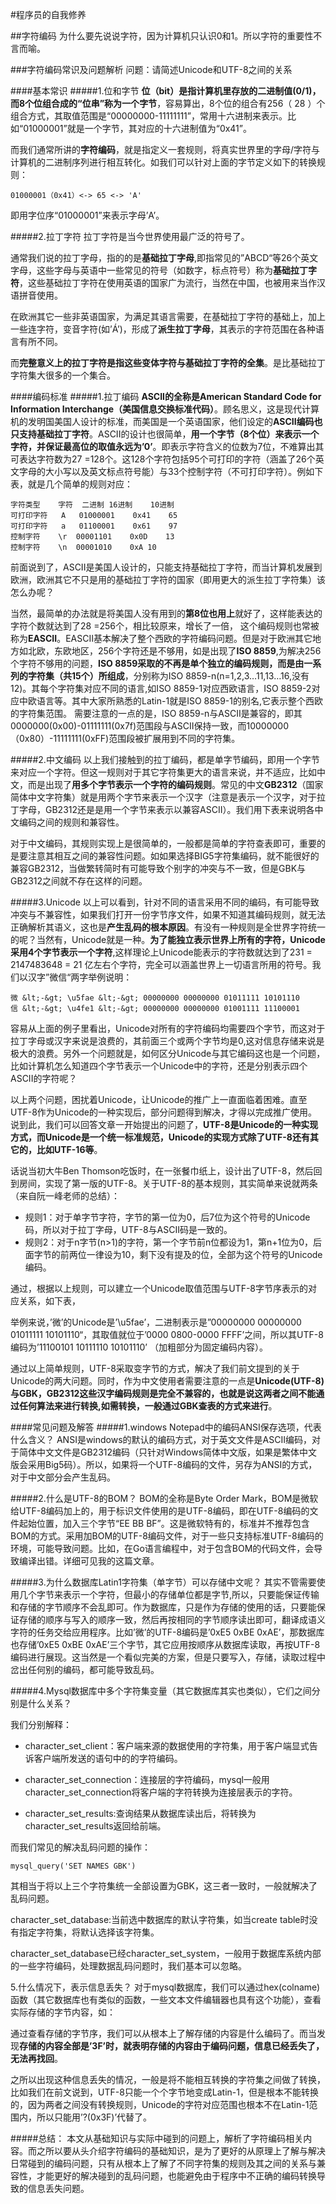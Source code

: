 #程序员的自我修养

##字符编码
为什么要先说说字符，因为计算机只认识0和1。所以字符的重要性不言而喻。

###字符编码常识及问题解析
问题：请简述Unicode和UTF-8之间的关系

####基本常识
#####1.位和字节
**位（bit）**是指计算机里存放的二进制值(0/1)，而8个位组合成的“位串”称为一个**字节**，容易算出，8个位的组合有256（ 28 ）个组合方式，其取值范围是“00000000-11111111”，常用十六进制来表示。比如“01000001”就是一个字节，其对应的十六进制值为“0x41”。

而我们通常所讲的**字符编码**，就是指定义一套规则，将真实世界里的字母/字符与计算机的二进制序列进行相互转化。如我们可以针对上面的字节定义如下的转换规则：

    01000001（0x41）<-> 65 <-> 'A'

即用字位序“01000001”来表示字母’A’。

#####2.拉丁字符
拉丁字符是当今世界使用最广泛的符号了。

通常我们说的拉丁字母，指的的是**基础拉丁字母**,即指常见的”ABCD“等26个英文字母，这些字母与英语中一些常见的符号（如数字，标点符号）称为**基础拉丁字符**，这些基础拉丁字符在使用英语的国家广为流行，当然在中国，也被用来当作汉语拼音使用。

在欧洲其它一些非英语国家，为满足其语言需要，在基础拉丁字符的基础上，加上一些连字符，变音字符(如’Á’)，形成了**派生拉丁字母**，其表示的字符范围在各种语言有所不同。

而**完整意义上的拉丁字符是指这些变体字符与基础拉丁字符的全集**。是比基础拉丁字符集大很多的一个集合。

####编码标准
#####1.拉丁编码
**ASCII的全称是American Standard Code for Information Interchange（美国信息交换标准代码）**。顾名思义，这是现代计算机的发明国美国人设计的标准，而美国是一个英语国家，他们设定的**ASCII编码也只支持基础拉丁字符**。ASCII的设计也很简单，**用一个字节（8个位）来表示一个字符，并保证最高位的取值永远为’0’**。即表示字符含义的位数为7位，不难算出其可表达字符数为27 =128个。这128个字符包括95个可打印的字符（涵盖了26个英文字母的大小写以及英文标点符号能）与33个控制字符（不可打印字符）。例如下表，就是几个简单的规则对应：

    字符类型	字符	二进制	16进制	10进制
    可打印字符	A	01000001	0x41	65
    可打印字符	a	01100001	0x61	97
    控制字符	\r	00001101	0x0D	13
    控制字符	\n	00001010	0xA	10
    
前面说到了，ASCII是美国人设计的，只能支持基础拉丁字符，而当计算机发展到欧洲，欧洲其它不只是用的基础拉丁字符的国家（即用更大的派生拉丁字符集）该怎么办呢？

当然，最简单的办法就是将美国人没有用到的**第8位也用上**就好了，这样能表达的字符个数就达到了28 =256个，相比较原来，增长了一倍， 这个编码规则也常被称为**EASCII**。EASCII基本解决了整个西欧的字符编码问题。但是对于欧洲其它地方如北欧，东欧地区，256个字符还是不够用，如是出现了**ISO 8859**,为解决256个字符不够用的问题，**ISO 8859采取的不再是单个独立的编码规则，而是由一系列的字符集（共15个）所组成**，分别称为ISO 8859-n(n=1,2,3…11,13…16,没有12)。其每个字符集对应不同的语言,如ISO 8859-1对应西欧语言，ISO 8859-2对应中欧语言等。其中大家所熟悉的Latin-1就是ISO 8859-1的别名,它表示整个西欧的字符集范围。 需要注意的一点的是，ISO 8859-n与ASCII是兼容的，即其0000000(0x00)-01111111(0x7f)范围段与ASCII保持一致，而10000000（0x80）-11111111(0xFF)范围段被扩展用到不同的字符集。

#####2.中文编码
以上我们接触到的拉丁编码，都是单字节编码，即用一个字节来对应一个字符。但这一规则对于其它字符集更大的语言来说，并不适应，比如中文，而是出现了**用多个字节表示一个字符的编码规则**。常见的中文**GB2312**（国家简体中文字符集）就是用两个字节来表示一个汉字（注意是表示一个汉字，对于拉丁字母，GB2312还是是用一个字节来表示以兼容ASCII）。我们用下表来说明各中文编码之间的规则和兼容性。

对于中文编码，其规则实现上是很简单的，一般都是简单的字符查表即可，重要的是要注意其相互之间的兼容性问题。如如果选择BIG5字符集编码，就不能很好的兼容GB2312，当做繁转简时有可能导致个别字的冲突与不一致，但是GBK与GB2312之间就不存在这样的问题。

#####3.Unicode
以上可以看到，针对不同的语言采用不同的编码，有可能导致冲突与不兼容性，如果我们打开一份字节序文件，如果不知道其编码规则，就无法正确解析其语义，这也是**产生乱码的根本原因**。有没有一种规则是全世界字符统一的呢？当然有，Unicode就是一种。**为了能独立表示世界上所有的字符，Unicode采用4个字节表示一个字符**,这样理论上Unicode能表示的字符数就达到了231 = 2147483648 = 21 亿左右个字符，完全可以涵盖世界上一切语言所用的符号。我们以汉字”微信“两字举例说明：

    微 &lt;-&gt; \u5fae &lt;-&gt; 00000000 00000000 01011111 10101110
    信 &lt;-&gt; \u4fe1 &lt;-&gt; 00000000 00000000 01001111 11100001
    
容易从上面的例子里看出，Unicode对所有的字符编码均需要四个字节，而这对于拉丁字母或汉字来说是浪费的，其前面三个或两个字节均是0,这对信息存储来说是极大的浪费。另外一个问题就是，如何区分Unicode与其它编码这也是一个问题，比如计算机怎么知道四个字节表示一个Unicode中的字符，还是分别表示四个ASCII的字符呢？

以上两个问题，困扰着Unicode，让Unicode的推广上一直面临着困难。直至UTF-8作为Unicode的一种实现后，部分问题得到解决，才得以完成推广使用。说到此，我们可以回答文章一开始提出的问题了，**UTF-8是Unicode的一种实现方式，而Unicode是一个统一标准规范，Unicode的实现方式除了UTF-8还有其它的，比如UTF-16等**。

话说当初大牛Ben Thomson吃饭时，在一张餐巾纸上，设计出了UTF-8，然后回到房间，实现了第一版的UTF-8。关于UTF-8的基本规则，其实简单来说就两条（来自阮一峰老师的总结）：

* 规则1：对于单字节字符，字节的第一位为0，后7位为这个符号的Unicode码，所以对于拉丁字母，UTF-8与ASCII码是一致的。
* 规则2：对于n字节(n&gt;1)的字符，第一个字节前n位都设为1，第n+1位为0，后面字节的前两位一律设为10，剩下没有提及的位，全部为这个符号的Unicode编码。

通过，根据以上规则，可以建立一个Unicode取值范围与UTF-8字节序表示的对应关系，如下表，

举例来说，’微’的Unicode是’\u5fae’，二进制表示是”00000000 00000000 01011111 10101110“，其取值就位于’0000 0800-0000 FFFF’之间，所以其UTF-8编码为’11100101 10111110 10101110’ （加粗部分为固定编码内容）。

通过以上简单规则，UTF-8采取变字节的方式，解决了我们前文提到的关于Unicode的两大问题。同时，作为中文使用者需要注意的一点是**Unicode(UTF-8)与GBK，GB2312这些汉字编码规则是完全不兼容的，也就是说这两者之间不能通过任何算法来进行转换,如需转换，一般通过GBK查表的方式来进行**。

####常见问题及解答
#####1.windows Notepad中的编码ANSI保存选项，代表什么含义？
ANSI是windows的默认的编码方式，对于英文文件是ASCII编码，对于简体中文文件是GB2312编码（只针对Windows简体中文版，如果是繁体中文版会采用Big5码）。所以，如果将一个UTF-8编码的文件，另存为ANSI的方式，对于中文部分会产生乱码。

#####2.什么是UTF-8的BOM？
BOM的全称是Byte Order Mark，BOM是微软给UTF-8编码加上的，用于标识文件使用的是UTF-8编码，即在UTF-8编码的文件起始位置，加入三个字节“EE BB BF”。这是微软特有的，标准并不推荐包含BOM的方式。采用加BOM的UTF-8编码文件，对于一些只支持标准UTF-8编码的环境，可能导致问题。比如，在Go语言编程中，对于包含BOM的代码文件，会导致编译出错。详细可见我的这篇文章。

#####3.为什么数据库Latin1字符集（单字节）可以存储中文呢？
其实不管需要使用几个字节来表示一个字符，但最小的存储单位都是字节,所以，只要能保证传输和存储的字节顺序不会乱即可。作为数据库，只是作为存储的使用的话，只要能保证存储的顺序与写入的顺序一致，然后再按相同的字节顺序读出即可，翻译成语义字符的任务交给应用程序。比如’微’的UTF-8编码是’0xE5 0xBE 0xAE’，那数据库也存储’0xE5 0xBE 0xAE’三个字节，其它应用按顺序从数据库读取，再按UTF-8编码进行展现。这当然是一个看似完美的方案，但是只要写入，存储，读取过程中岔出任何别的编码，都可能导致乱码。

#####4.Mysql数据库中多个字符集变量（其它数据库其实也类似），它们之间分别是什么关系？

我们分别解释：

* character_set_client：客户端来源的数据使用的字符集，用于客户端显式告诉客户端所发送的语句中的的字符编码。

* character_set_connection：连接层的字符编码，mysql一般用character_set_connection将客户端的字符转换为连接层表示的字符。

* character_set_results:查询结果从数据库读出后，将转换为character_set_results返回给前端。

而我们常见的解决乱码问题的操作：

    mysql_query('SET NAMES GBK')

其相当于将以上三个字符集统一全部设置为GBK，这三者一致时，一般就解决了乱码问题。

character_set_database:当前选中数据库的默认字符集，如当create table时没有指定字符集，将默认选择该字符集。

character_set_database已经character_set_system，一般用于数据库系统内部的一些字符编码，处理数据乱码问题时，我们基本可以忽略。

5.什么情况下，表示信息丢失？
对于mysql数据库，我们可以通过hex(colname)函数（其它数据库也有类似的函数，一些文本文件编辑器也具有这个功能），查看实际存储的字节内容，如：

通过查看存储的字节序，我们可以从根本上了解存储的内容是什么编码了。而当发现**存储的内容全部是’3F’时，就表明存储的内容由于编码问题，信息已经丢失了，无法再找回**。

之所以出现这种信息丢失的情况，一般是将不能相互转换的字符集之间做了转换，比如我们在前文说到，UTF-8只能一个个字节地变成Latin-1，但是根本不能转换的，因为两者之间没有转换规则，Unicode的字符对应范围也根本不在Latin-1范围内，所以只能用’?(0x3F)’代替了。

#####总结：
本文从基础知识与实际中碰到的问题上，解析了字符编码相关内容。而之所以要从头介绍字符编码的基础知识，是为了更好的从原理上了解与解决日常碰到的编码问题，只有从根本上了解了不同字符集的规则及其之间的关系与兼容性，才能更好的解决碰到的乱码问题，也能避免由于程序中不正确的编码转换导致的信息丢失问题。
